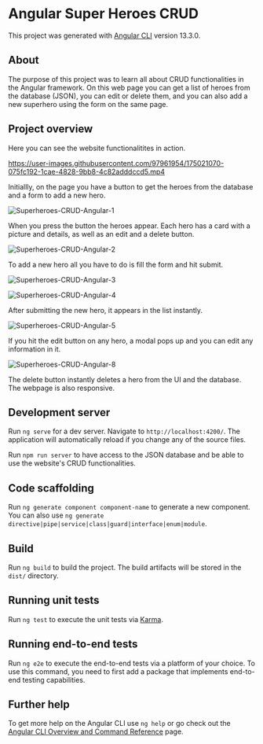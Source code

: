 # Angular Super Heroes CRUD

This project was generated with [Angular CLI](https://github.com/angular/angular-cli) version 13.3.0.

## About
The purpose of this project was to learn all about CRUD functionalities in the Angular framework. On this web page you can get a list of heroes from the database (JSON), you can edit or delete them, and you can also add a new superhero using the form on the same page.

## Project overview

Here you can see the website functionalitites in action.

https://user-images.githubusercontent.com/97961954/175021070-075fc192-1cae-4828-9bb8-4c82adddccd5.mp4

Initiallly, on the page you have a button to get the heroes from the database and a form to add a new hero.

![Superheroes-CRUD-Angular-1](https://user-images.githubusercontent.com/97961954/175021119-5baa3762-caf2-46c9-9129-53841f06d83c.jpg)

When you press the button the heroes appear. Each hero has a card with a picture and details, as well as an edit and a delete button.

![Superheroes-CRUD-Angular-2](https://user-images.githubusercontent.com/97961954/175021147-c83e40d7-c013-47f3-ae02-c946a228671e.jpg)

To add a new hero all you have to do is fill the form and hit submit.

![Superheroes-CRUD-Angular-3](https://user-images.githubusercontent.com/97961954/175021502-2bf42aba-cec0-417f-8849-74d833ce06cd.jpg)

![Superheroes-CRUD-Angular-4](https://user-images.githubusercontent.com/97961954/175021512-c40e8807-8a48-4b7b-8abc-ced8f4fdd589.jpg)

After submitting the new hero, it appears in the list instantly.

![Superheroes-CRUD-Angular-5](https://user-images.githubusercontent.com/97961954/175021626-1fdaa76e-f4db-4c87-9d86-688ca1c17f2c.jpg)

If you hit the edit button on any hero, a modal pops up and you can edit any information in it.

![Superheroes-CRUD-Angular-8](https://user-images.githubusercontent.com/97961954/175021986-ef4e017d-eb29-4dc5-bf7c-89cb952ff82c.jpg)

The delete button instantly deletes a hero from the UI and the database.
The webpage is also responsive.

## Development server

Run `ng serve` for a dev server. Navigate to `http://localhost:4200/`. The application will automatically reload if you change any of the source files.

Run `npm run server` to have access to the JSON database and be able to use the website's CRUD functionalities.

## Code scaffolding

Run `ng generate component component-name` to generate a new component. You can also use `ng generate directive|pipe|service|class|guard|interface|enum|module`.

## Build

Run `ng build` to build the project. The build artifacts will be stored in the `dist/` directory.

## Running unit tests

Run `ng test` to execute the unit tests via [Karma](https://karma-runner.github.io).

## Running end-to-end tests

Run `ng e2e` to execute the end-to-end tests via a platform of your choice. To use this command, you need to first add a package that implements end-to-end testing capabilities.

## Further help

To get more help on the Angular CLI use `ng help` or go check out the [Angular CLI Overview and Command Reference](https://angular.io/cli) page.
